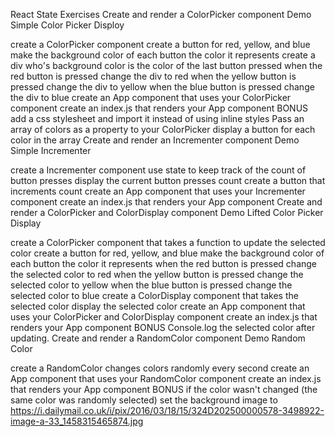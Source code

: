 React State Exercises
Create and render a ColorPicker component
Demo Simple Color Picker Disploy

create a ColorPicker component
create a button for red, yellow, and blue
make the background color of each button the color it represents
create a div who's background color is the color of the last button pressed
when the red button is pressed change the div to red
when the yellow button is pressed change the div to yellow
when the blue button is pressed change the div to blue
create an App component that uses your ColorPicker component
create an index.js that renders your App component
BONUS
add a css stylesheet and import it instead of using inline styles
Pass an array of colors as a property to your ColorPicker
display a button for each color in the array
Create and render an Incrementer component
Demo Simple Incrementer

create a Incrementer component
use state to keep track of the count of button presses
display the current button presses count
create a button that increments count
create an App component that uses your Incrementer component
create an index.js that renders your App component
Create and render a ColorPicker and ColorDisplay component
Demo Lifted Color Picker Display

create a ColorPicker component that takes a function to update the selected color
create a button for red, yellow, and blue
make the background color of each button the color it represents
when the red button is pressed change the selected color to red
when the yellow button is pressed change the selected color to yellow
when the blue button is pressed change the selected color to blue
create a ColorDisplay component that takes the selected color
display the selected color
create an App component that uses your ColorPicker and ColorDisplay component
create an index.js that renders your App component
BONUS
Console.log the selected color after updating.
Create and render a RandomColor component
Demo Random Color

create a RandomColor changes colors randomly every second
create an App component that uses your RandomColor component
create an index.js that renders your App component
BONUS
if the color wasn't changed (the same color was randomly selected) set the background image to https://i.dailymail.co.uk/i/pix/2016/03/18/15/324D202500000578-3498922-image-a-33_1458315465874.jpg
